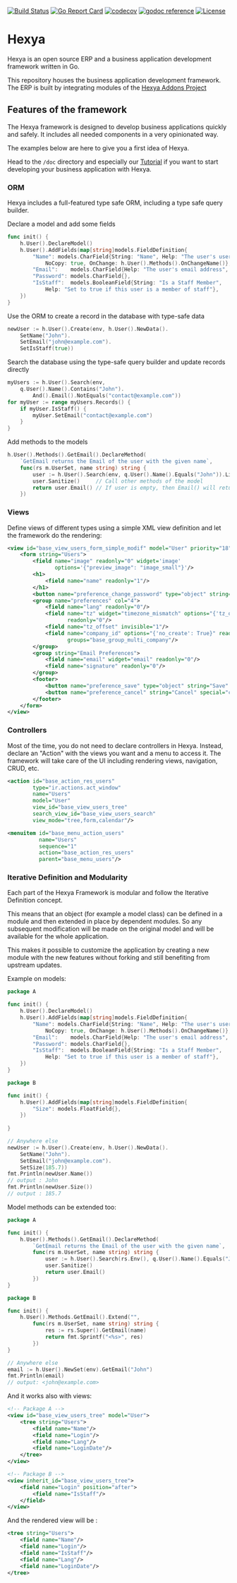 [![Build Status](https://travis-ci.com/hexya-erp/hexya.svg?branch=master)](https://travis-ci.com/hexya-erp/hexya)
[![Go Report Card](https://goreportcard.com/badge/hexya-erp/hexya)](https://goreportcard.com/report/hexya-erp/hexya)
[![codecov](https://codecov.io/gh/hexya-erp/hexya/branch/master/graph/badge.svg)](https://codecov.io/gh/hexya-erp/hexya)
[![godoc reference](https://godoc.org/github.com/hexya-erp/hexya?status.png)](https://godoc.org/github.com/hexya-erp/hexya)
[![License](https://img.shields.io/badge/License-Apache%202.0-blue.svg)](https://opensource.org/licenses/Apache-2.0)

# Hexya

Hexya is an open source ERP and a business application development framework
written in Go.

This repository houses the business application development framework.
The ERP is built by integrating modules of the [Hexya Addons Project](https://github.com/hexya-addons)

## Features of the framework

The Hexya framework is designed to develop business applications quickly and safely.
It includes all needed components in a very opinionated way.

The examples below are here to give you a first idea of Hexya. 

Head to the `/doc` directory and especially our [Tutorial](./doc/tutorial.adoc) if you want to start developing your business application with Hexya.

### ORM

Hexya includes a full-featured type safe ORM, including a type safe query builder.

Declare a model and add some fields
```go
func init() {
	h.User().DeclareModel()
	h.User().AddFields(map[string]models.FieldDefinition{
		"Name": models.CharField{String: "Name", Help: "The user's username", Unique: true,
			NoCopy: true, OnChange: h.User().Methods().OnChangeName()},
		"Email":    models.CharField{Help: "The user's email address", Size: 100, Index: true},
		"Password": models.CharField{},
		"IsStaff":  models.BooleanField{String: "Is a Staff Member", 
			Help: "Set to true if this user is a member of staff"},
	})
}
```

Use the ORM to create a record in the database with type-safe data
```go
newUser := h.User().Create(env, h.User().NewData().
	SetName("John").
	SetEmail("john@example.com").
	SetIsStaff(true))
```

Search the database using the type-safe query builder and update records directly
```go
myUsers := h.User().Search(env,
	q.User().Name().Contains("John").
		And().Email().NotEquals("contact@example.com"))
for myUser := range myUsers.Records() {
    if myUser.IsStaff() {
        myUser.SetEmail("contact@example.com")
    }	
}
```

Add methods to the models
```go
h.User().Methods().GetEmail().DeclareMethod(
	`GetEmail returns the Email of the user with the given name`,
	func(rs m.UserSet, name string) string {
		user := h.User().Search(env, q.User().Name().Equals("John")).Limit(1)
		user.Sanitize()     // Call other methods of the model
		return user.Email() // If user is empty, then Email() will return the empty string
	})
```

### Views

Define views of different types using a simple XML view definition and let the framework do the rendering:

```xml
<view id="base_view_users_form_simple_modif" model="User" priority="18">
    <form string="Users">
        <field name="image" readonly="0" widget='image'
               options='{"preview_image": "image_small"}'/>
        <h1>
            <field name="name" readonly="1"/>
        </h1>
        <button name="preference_change_password" type="object" string="Change password"/>
        <group name="preferences" col="4">
            <field name="lang" readonly="0"/>
            <field name="tz" widget="timezone_mismatch" options="{'tz_offset_field': 'tz_offset'}"
                   readonly="0"/>
            <field name="tz_offset" invisible="1"/>
            <field name="company_id" options="{'no_create': True}" readonly="0"
                   groups="base_group_multi_company"/>
        </group>
        <group string="Email Preferences">
            <field name="email" widget="email" readonly="0"/>
            <field name="signature" readonly="0"/>
        </group>
        <footer>
            <button name="preference_save" type="object" string="Save" class="btn-primary"/>
            <button name="preference_cancel" string="Cancel" special="cancel" class="btn-default"/>
        </footer>
    </form>
</view>
```

### Controllers

Most of the time, you do not need to declare controllers in Hexya. 
Instead, declare an "Action" with the views you want and a menu to access it.
The framework will take care of the UI including rendering views, navigation, CRUD, etc.

```xml
<action id="base_action_res_users" 
        type="ir.actions.act_window" 
        name="Users" 
        model="User"
        view_id="base_view_users_tree" 
        search_view_id="base_view_users_search" 
        view_mode="tree,form,calendar"/>

<menuitem id="base_menu_action_users" 
          name="Users" 
          sequence="1" 
          action="base_action_res_users"
          parent="base_menu_users"/>
```

### Iterative Definition and Modularity

Each part of the Hexya Framework is modular and follow the Iterative Definition concept.

This means that an object (for example a model class) can be defined in a module and then extended in place by dependent modules.
So any subsequent modification will be made on the original model and will be available for the whole application.

This makes it possible to customize the application by creating a new module with the new features without forking and still benefiting from upstream updates.

Example on models:
```go
package A

func init() {
    h.User().DeclareModel()
    h.User().AddFields(map[string]models.FieldDefinition{
        "Name": models.CharField{String: "Name", Help: "The user's username", Unique: true,
            NoCopy: true, OnChange: h.User().Methods().OnChangeName()},
        "Email":    models.CharField{Help: "The user's email address", Size: 100, Index: true},
        "Password": models.CharField{},
        "IsStaff":  models.BooleanField{String: "Is a Staff Member", 
            Help: "Set to true if this user is a member of staff"},
    })
}
```
```go
package B

func init() {
    h.User().AddFields(map[string]models.FieldDefinition{
    	"Size": models.FloatField{},
    })
   
}
```
```go
// Anywhere else
newUser := h.User().Create(env, h.User().NewData().
	SetName("John").
	SetEmail("john@example.com").
	SetSize(185.7))
fmt.Println(newUser.Name())
// output : John
fmt.Println(newUser.Size())
// output : 185.7
```

Model methods can be extended too:

```go
package A

func init() {
    h.User().Methods().GetEmail().DeclareMethod(
        `GetEmail returns the Email of the user with the given name`,
        func(rs m.UserSet, name string) string {
            user := h.User().Search(rs.Env(), q.User().Name().Equals("John")).Limit(1)
            user.Sanitize()     
            return user.Email() 
        })
}
```
```go
package B

func init() {
    h.User().Methods.GetEmail().Extend("",
    	func(rs m.UserSet, name string) string {
    	    res := rs.Super().GetEmail(name)
    	    return fmt.Sprintf("<%s>", res)
    	})
}
```
```go
// Anywhere else
email := h.User().NewSet(env).GetEmail("John")
fmt.Println(email)
// output: <john@example.com>
```

And it works also with views:
```xml
<!-- Package A -->
<view id="base_view_users_tree" model="User">
    <tree string="Users">
        <field name="Name"/>
        <field name="Login"/>
        <field name="Lang"/>
        <field name="LoginDate"/>
    </tree>
</view>
```
```xml
<!-- Package B -->
<view inherit_id="base_view_users_tree">
    <field name="Login" position="after">
        <field name="IsStaff"/>
    </field>
</view>
```
And the rendered view will be :
```xml
<tree string="Users">
    <field name="Name"/>
    <field name="Login"/>
    <field name="IsStaff"/>
    <field name="Lang"/>
    <field name="LoginDate"/>
</tree>
```
